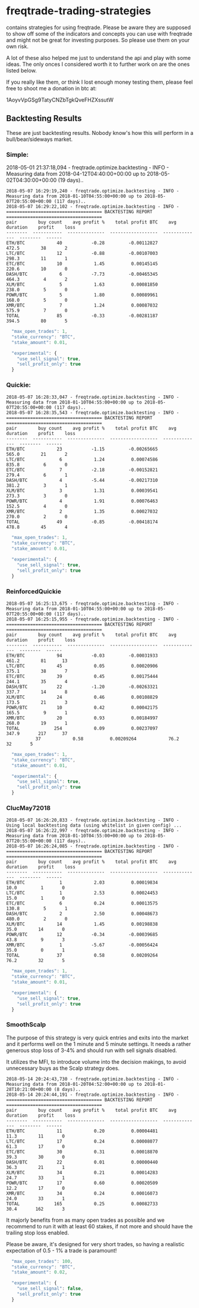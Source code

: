 # freqtrade-trading-strategies
contains strategies for using freqtrade. Please be aware they are supposed to show off some of the indicators and concepts you can use with freqtrade and might not be great for investing purposes. So please use them on your own risk.

A lot of these also helped me just to understand the api and play with some ideas. The only onces I considered worth it to further work on are the ones listed below.

If you really like them, or think I lost enough money testing them, please feel free to shoot me a donation in btc at:

1AoyvVpGSg9TatyCNZbTgkQveFHZXssutW


## Backtesting Results

These are just backtesting results. Nobody know's how this will perform in a bull/bear/sideways market.

### Simple:

2018-05-01 21:37:18,094 - freqtrade.optimize.backtesting - INFO - Measuring data from 2018-04-12T04:40:00+00:00 up to 2018-05-02T04:30:00+00:00 (19 days)..

```
2018-05-07 16:29:19,240 - freqtrade.optimize.backtesting - INFO - Measuring data from 2018-01-10T04:55:00+00:00 up to 2018-05-07T20:55:00+00:00 (117 days)..
2018-05-07 16:29:22,102 - freqtrade.optimize.backtesting - INFO -
==================================== BACKTESTING REPORT ====================================
pair        buy count    avg profit %    total profit BTC    avg duration    profit    loss
--------  -----------  --------------  ------------------  --------------  --------  ------
ETH/BTC            40           -0.28         -0.00112827           472.5        38       2
LTC/BTC            12           -0.88         -0.00107003           298.3        11       1
ETC/BTC            10            1.45          0.00145145           220.6        10       0
DASH/BTC            6           -7.73         -0.00465345           464.3         4       2
XLM/BTC             5            1.63          0.00081850           238.0         5       0
POWR/BTC            5            1.80          0.00089961           168.0         5       0
XMR/BTC             7            1.24          0.00087032           575.9         7       0
TOTAL              85           -0.33         -0.00281187           394.5        80       5

```

``` javascript
  "max_open_trades": 1,
  "stake_currency": "BTC",
  "stake_amount": 0.01,

  "experimental": {
    "use_sell_signal": true,
    "sell_profit_only": true
  }
```

### Quickie:

```
2018-05-07 16:28:33,047 - freqtrade.optimize.backtesting - INFO - Measuring data from 2018-01-10T04:55:00+00:00 up to 2018-05-07T20:55:00+00:00 (117 days)..
2018-05-07 16:28:35,543 - freqtrade.optimize.backtesting - INFO -
==================================== BACKTESTING REPORT ====================================
pair        buy count    avg profit %    total profit BTC    avg duration    profit    loss
--------  -----------  --------------  ------------------  --------------  --------  ------
ETH/BTC            23           -1.15         -0.00265665           565.0        21       2
LTC/BTC             6            1.24          0.00074586           835.8         6       0
ETC/BTC             7           -2.18         -0.00152821           279.4         6       1
DASH/BTC            4           -5.44         -0.00217310           381.2         3       1
XLM/BTC             3            1.31          0.00039541           273.3         3       0
POWR/BTC            4            1.91          0.00076463           152.5         4       0
XMR/BTC             2            1.35          0.00027032           270.0         2       0
TOTAL              49           -0.85         -0.00418174           478.8        45       4
```

``` javascript
  "max_open_trades": 1,
  "stake_currency": "BTC",
  "stake_amount": 0.01,

  "experimental": {
    "use_sell_signal": true,
    "sell_profit_only": true
  }
```

### ReinforcedQuickie

```
2018-05-07 16:25:13,675 - freqtrade.optimize.backtesting - INFO - Measuring data from 2018-01-10T04:55:00+00:00 up to 2018-05-07T20:55:00+00:00 (117 days)..
2018-05-07 16:25:15,955 - freqtrade.optimize.backtesting - INFO -
==================================== BACKTESTING REPORT ====================================
pair        buy count    avg profit %    total profit BTC    avg duration    profit    loss
--------  -----------  --------------  ------------------  --------------  --------  ------
ETH/BTC            94           -0.03         -0.00031933           461.2        81      13
LTC/BTC            45            0.05          0.00020906           375.1        38       7
ETC/BTC            39            0.45          0.00175444           244.1        35       4
DASH/BTC           22           -1.20         -0.00263321           337.7        14       8
XLM/BTC            24            0.46          0.00108829           173.5        21       3
POWR/BTC           10            0.42          0.00042175           165.5         9       1
XMR/BTC            20            0.93          0.00184997           268.0        19       1
TOTAL             254            0.09          0.00237097           347.9       217      37
           37            0.58          0.00209264            76.2        32       5

```

``` javascript
  "max_open_trades": 1,
  "stake_currency": "BTC",
  "stake_amount": 0.01,

  "experimental": {
    "use_sell_signal": true,
    "sell_profit_only": true
  }
```

### ClucMay72018

```
2018-05-07 16:26:20,833 - freqtrade.optimize.backtesting - INFO - Using local backtesting data (using whitelist in given config) ...
2018-05-07 16:26:22,997 - freqtrade.optimize.backtesting - INFO - Measuring data from 2018-01-10T04:55:00+00:00 up to 2018-05-07T20:55:00+00:00 (117 days)..
2018-05-07 16:26:24,085 - freqtrade.optimize.backtesting - INFO -
==================================== BACKTESTING REPORT ====================================
pair        buy count    avg profit %    total profit BTC    avg duration    profit    loss
--------  -----------  --------------  ------------------  --------------  --------  ------
ETH/BTC             1            2.03          0.00019834            10.0         1       0
LTC/BTC             1            2.53          0.00024453            15.0         1       0
ETC/BTC             6            0.24          0.00013575           130.8         5       1
DASH/BTC            2            2.50          0.00048673           480.0         2       0
XLM/BTC            14            1.45          0.00198838            35.0        14       0
POWR/BTC           12           -0.34         -0.00039685            43.8         9       3
XMR/BTC             1           -5.67         -0.00056424            35.0         0       1
TOTAL              37            0.58          0.00209264            76.2        32       5
```

``` javascript
  "max_open_trades": 1,
  "stake_currency": "BTC",
  "stake_amount": 0.01,

  "experimental": {
    "use_sell_signal": true,
    "sell_profit_only": true
  }
```

### SmoothScalp

The purpose of this strategy is very quick entries and exits into the market and it performs well on the 1 minute and 5 minute settings. It needs a rather generous stop loss of 3-4% and should
run with sell signals disabled.

It utilizes the MFI, to introduce volume into the decision makings, to avoid unnecessary buys as the Scalp strategy does.

```
2018-05-14 20:24:43,730 - freqtrade.optimize.backtesting - INFO - Measuring data from 2018-01-20T04:52:00+00:00 up to 2018-01-28T10:21:00+00:00 (8 days)..
2018-05-14 20:24:44,191 - freqtrade.optimize.backtesting - INFO -
==================================== BACKTESTING REPORT ====================================
pair        buy count    avg profit %    total profit BTC    avg duration    profit    loss
--------  -----------  --------------  ------------------  --------------  --------  ------
ETH/BTC            11            0.20          0.00004481            11.3        11       0
LTC/BTC            17            0.24          0.00008077            61.3        17       0
ETC/BTC            30            0.31          0.00018870            39.3        30       0
DASH/BTC           22            0.01          0.00000440            36.3        21       1
XLM/BTC            34            0.21          0.00014283            24.7        33       1
POWR/BTC           17            0.60          0.00020509            12.2        17       0
XMR/BTC            34            0.24          0.00016073            24.0        33       1
TOTAL             165            0.25          0.00082733            30.4       162       3

```

It majorly benefits from as many open trades as possible and we recommend to run it with at least 60 stakes, if not more and should have the trailing stop loss
enabled.

Please be aware, it's designed for very short trades, so having a realistic expectation of 0.5 - 1% a trade is paramount!

``` javascript
  "max_open_trades": 100,
  "stake_currency": "BTC",
  "stake_amount": 0.02,

  "experimental": {
    "use_sell_signal": false,
    "sell_profit_only": true
  }
``` 